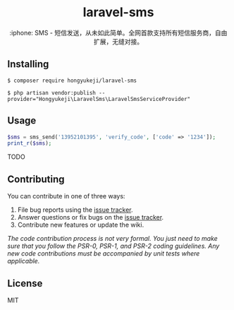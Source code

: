 <h1 align="center"> laravel-sms </h1>

<p align="center"> :iphone: SMS - 短信发送，从未如此简单。全网首款支持所有短信服务商，自由扩展，无缝对接。</p>


## Installing

```shell
$ composer require hongyukeji/laravel-sms

$ php artisan vendor:publish --provider="Hongyukeji\LaravelSms\LaravelSmsServiceProvider"
```

## Usage

```php
$sms = sms_send('13952101395', 'verify_code', ['code' => '1234']);
print_r($sms);
```
TODO

## Contributing

You can contribute in one of three ways:

1. File bug reports using the [issue tracker](https://github.com/hongyukeji/laravel-sms/issues).
2. Answer questions or fix bugs on the [issue tracker](https://github.com/hongyukeji/laravel-sms/issues).
3. Contribute new features or update the wiki.

_The code contribution process is not very formal. You just need to make sure that you follow the PSR-0, PSR-1, and PSR-2 coding guidelines. Any new code contributions must be accompanied by unit tests where applicable._

## License

MIT
